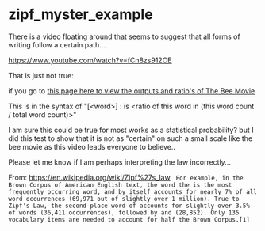 # zipf_myster_example

There is a video floating around that seems to suggest that all forms of writing follow a certain path.... 

https://www.youtube.com/watch?v=fCn8zs912OE

That is just not true: 

if you go to [this page here to view the outputs and ratio's of The Bee Movie](https://github.com/wheelsmanx/zipf_myster_example/blob/master/output.txt)

This is in the syntax of "[\<word\>] : <word count> is <ratio of this word in (this word count / total word count)>" 
  
I am sure this could be true for most works as a statistical probability? but I did this test to show that it is not as "certain" on such a small scale like the bee movie as this video leads everyone to believe.. 

Please let me know if I am perhaps interpreting the law incorrectly... 

From: https://en.wikipedia.org/wiki/Zipf%27s_law
  ``` For example, in the Brown Corpus of American English text, the word the is the most frequently occurring word, and by itself accounts for nearly 7% of all word occurrences (69,971 out of slightly over 1 million). True to Zipf's Law, the second-place word of accounts for slightly over 3.5% of words (36,411 occurrences), followed by and (28,852). Only 135 vocabulary items are needed to account for half the Brown Corpus.[1]```
